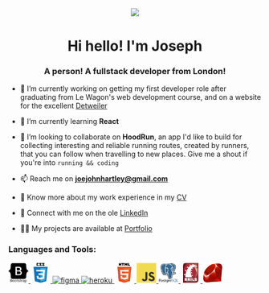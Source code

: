 <div id="header" align="center">
  <img src="https://media4.giphy.com/media/v1.Y2lkPTc5MGI3NjExNzc4ZWYzNGM0NWZjNTA1NDc0NDFiZDc0OTNkN2ViYTlhYTVlNTkxOSZjdD1n/STO9DD14V1DniH9nby/giphy.gif" width="200"/>
<h1>Hi hello! I'm Joseph</h1>
<h3>A person! A fullstack developer from London!</h3>
</div>

- 🔭 I’m currently working on getting my first developer role after graduating from Le Wagon's web development course, and on a website for the excellent [Detweiler](https://detweilertheband.bandcamp.com)

- 🌱 I’m currently learning **React**

- 👯 I’m looking to collaborate on **HoodRun**, an app I'd like to build for collecting interesting and reliable running routes, created by runners, that you can follow when travelling to new places. Give me a shout if you're into `running && coding`

- 📫 Reach me on **joejohnhartley@gmail.com**

- 📄 Know more about my work experience in my [CV](https://www.canva.com/design/DAFesfZl0Ig/FxdZ7YdufCnaXNRpo2tqJg/view?utm_content=DAFesfZl0Ig&utm_campaign=designshare&utm_medium=link2&utm_source=sharebutton)
  
- 🔗 Connect with me on the ole [LinkedIn](https://www.linkedin.com/in/joejohnhartley/)

- 👨‍💻 My projects are available at [Portfolio](https://troopl.com/josephhartley)

<h3 align="left">Languages and Tools:</h3>
<p align="left"> <a href="https://getbootstrap.com" target="_blank" rel="noreferrer"> <img src="https://raw.githubusercontent.com/devicons/devicon/master/icons/bootstrap/bootstrap-plain-wordmark.svg" alt="bootstrap" width="40" height="40"/> </a> <a href="https://www.w3schools.com/css/" target="_blank" rel="noreferrer"> <img src="https://raw.githubusercontent.com/devicons/devicon/master/icons/css3/css3-original-wordmark.svg" alt="css3" width="40" height="40"/> </a> <a href="https://www.figma.com/" target="_blank" rel="noreferrer"> <img src="https://www.vectorlogo.zone/logos/figma/figma-icon.svg" alt="figma" width="40" height="40"/> </a> <a href="https://heroku.com" target="_blank" rel="noreferrer"> <img src="https://www.vectorlogo.zone/logos/heroku/heroku-icon.svg" alt="heroku" width="40" height="40"/> </a> <a href="https://www.w3.org/html/" target="_blank" rel="noreferrer"> <img src="https://raw.githubusercontent.com/devicons/devicon/master/icons/html5/html5-original-wordmark.svg" alt="html5" width="40" height="40"/> </a> <a href="https://developer.mozilla.org/en-US/docs/Web/JavaScript" target="_blank" rel="noreferrer"> <img src="https://raw.githubusercontent.com/devicons/devicon/master/icons/javascript/javascript-original.svg" alt="javascript" width="40" height="40"/> </a> <a href="https://www.postgresql.org" target="_blank" rel="noreferrer"> <img src="https://raw.githubusercontent.com/devicons/devicon/master/icons/postgresql/postgresql-original-wordmark.svg" alt="postgresql" width="40" height="40"/> </a> <a href="https://rubyonrails.org" target="_blank" rel="noreferrer"> <img src="https://raw.githubusercontent.com/devicons/devicon/master/icons/rails/rails-original-wordmark.svg" alt="rails" width="40" height="40"/> </a> <a href="https://www.ruby-lang.org/en/" target="_blank" rel="noreferrer"> <img src="https://raw.githubusercontent.com/devicons/devicon/master/icons/ruby/ruby-original.svg" alt="ruby" width="40" height="40"/> </a> </p>


<!--
**JosephHartley/JosephHartley** is a ✨ _special_ ✨ repository because its `README.md` (this file) appears on your GitHub profile.

Here are some ideas to get you started:

- 🔭 I’m currently working on ...
- 🌱 I’m currently learning ...
- 👯 I’m looking to collaborate on ...
- 🤔 I’m looking for help with ...
- 💬 Ask me about ...
- 📫 How to reach me: ...
- 😄 Pronouns: ...
- ⚡ Fun fact: ...
-->
